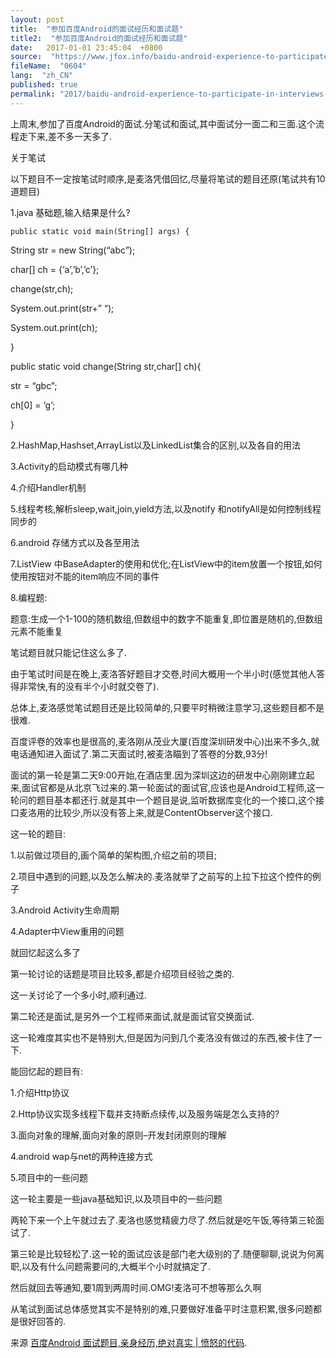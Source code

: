 ```yaml
---
layout: post
title:  "参加百度Android的面试经历和面试题"
title2:  "参加百度Android的面试经历和面试题"
date:   2017-01-01 23:45:04  +0800
source:  "https://www.jfox.info/baidu-android-experience-to-participate-in-interviews-and-interview-questions.html"
fileName:  "0604"
lang:  "zh_CN"
published: true
permalink: "2017/baidu-android-experience-to-participate-in-interviews-and-interview-questions.html"
---
```




上周末,参加了百度Android的面试.分笔试和面试,其中面试分一面二和三面.这个流程走下来,差不多一天多了.

关于笔试

以下题目不一定按笔试时顺序,是麦洛凭借回忆,尽量将笔试的题目还原(笔试共有10道题目)

1.java 基础题,输入结果是什么?

    public static void main(String[] args) {  

String str = new String(“abc”);

char[] ch = {‘a’,’b’,’c’};

change(str,ch);

System.out.print(str+” “);

System.out.print(ch);

}

public static void change(String str,char[] ch){

str = “gbc”;

ch[0] = ‘g’;

}

2.HashMap,Hashset,ArrayList以及LinkedList集合的区别,以及各自的用法

3.Activity的启动模式有哪几种

4.介绍Handler机制

5.线程考核,解析sleep,wait,join,yield方法,以及notify 和notifyAll是如何控制线程同步的

6.android 存储方式以及各至用法

7.ListView 中BaseAdapter的使用和优化;在ListView中的item放置一个按钮,如何使用按钮对不能的item响应不同的事件

8.编程题:

题意:生成一个1-100的随机数组,但数组中的数字不能重复,即位置是随机的,但数组元素不能重复

笔试题目就只能记住这么多了.

由于笔试时间是在晚上,麦洛答好题目才交卷,时间大概用一个半小时(感觉其他人答得非常快,有的没有半个小时就交卷了).

总体上,麦洛感觉笔试题目还是比较简单的,只要平时稍微注意学习,这些题目都不是很难.

百度评卷的效率也是很高的,麦洛刚从茂业大厦(百度深圳研发中心)出来不多久,就电话通知进入面试了.第二天面试时,被麦洛瞄到了答卷的分数,93分!

面试的第一轮是第二天9:00开始,在酒店里.因为深圳这边的研发中心刚刚建立起来,面试官都是从北京飞过来的.第一轮面试的面试官,应该也是Android工程师,这一轮问的题目基本都还行.就是其中一个题目是说,监听数据库变化的一个接口,这个接口麦洛用的比较少,所以没有答上来,就是ContentObserver这个接口.

这一轮的题目:

1.以前做过项目的,画个简单的架构图,介绍之前的项目;

2.项目中遇到的问题,以及怎么解决的.麦洛就举了之前写的上拉下拉这个控件的例子

3.Android Activity生命周期

4.Adapter中View重用的问题

就回忆起这么多了

第一轮讨论的话题是项目比较多,都是介绍项目经验之类的.

这一关讨论了一个多小时,顺利通过.

第二轮还是面试,是另外一个工程师来面试,就是面试官交换面试.

这一轮难度其实也不是特别大,但是因为问到几个麦洛没有做过的东西,被卡住了一下.

能回忆起的题目有:

1.介绍Http协议

2.Http协议实现多线程下载并支持断点续传,以及服务端是怎么支持的?

3.面向对象的理解,面向对象的原则–开发封闭原则的理解

4.android wap与net的两种连接方式

5.项目中的一些问题

这一轮主要是一些java基础知识,以及项目中的一些问题

两轮下来一个上午就过去了.麦洛也感觉精疲力尽了.然后就是吃午饭,等待第三轮面试了.

第三轮是比较轻松了.这一轮的面试应该是部门老大级别的了.随便聊聊,说说为何离职,以及有什么问题需要问的,大概半个小时就搞定了.

然后就回去等通知,要1周到两周时间.OMG!麦洛可不想等那么久啊

从笔试到面试总体感觉其实不是特别的难,只要做好准备平时注意积累,很多问题都是很好回答的.

来源 [百度Android 面试题目,亲身经历,绝对真实 | 愤怒的代码](http://www.jfox.info/url.php?url=http%3A%2F%2Fangrycode.cn%2Farchives%2F132).

